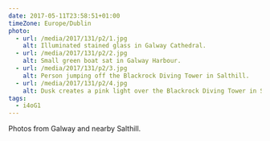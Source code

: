 ```yaml
---
date: 2017-05-11T23:58:51+01:00
timeZone: Europe/Dublin
photo:
  - url: /media/2017/131/p2/1.jpg
    alt: Illuminated stained glass in Galway Cathedral.
  - url: /media/2017/131/p2/2.jpg
    alt: Small green boat sat in Galway Harbour.
  - url: /media/2017/131/p2/3.jpg
    alt: Person jumping off the Blackrock Diving Tower in Salthill.
  - url: /media/2017/131/p2/4.jpg
    alt: Dusk creates a pink light over the Blackrock Diving Tower in Salthill.
tags:
  - i4oG1
---
```


Photos from Galway and nearby Salthill.

